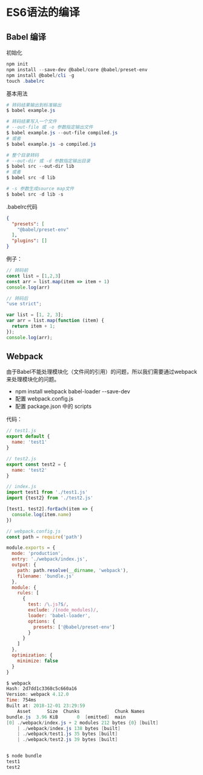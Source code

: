 # ES6语法的编译

## Babel 编译

初始化

```powershell
npm init
npm install --save-dev @babel/core @babel/preset-env
npm install @babel/cli -g
touch .babelrc
```

基本用法
```powershell
# 转码结果输出到标准输出
$ babel example.js

# 转码结果写入一个文件
# --out-file 或 -o 参数指定输出文件
$ babel example.js --out-file compiled.js
# 或者
$ babel example.js -o compiled.js

# 整个目录转码
# --out-dir 或 -d 参数指定输出目录
$ babel src --out-dir lib
# 或者
$ babel src -d lib

# -s 参数生成source map文件
$ babel src -d lib -s
```

.babelrc代码
```json
{
  "presets": [
    "@babel/preset-env"
  ],
  "plugins": []
}
```

例子：
```js
// 转码前
const list = [1,2,3]
const arr = list.map(item => item + 1)
console.log(arr)

// 转码后
"use strict";

var list = [1, 2, 3];
var arr = list.map(function (item) {
  return item + 1;
});
console.log(arr);
```

## Webpack

  由于Babel不能处理模块化（文件间的引用）的问题，所以我们需要通过webpack来处理模块化的问题。

* npm install webpack babel-loader --save-dev
* 配置 webpack.config.js
* 配置 package.json 中的 scripts

代码：
```js
// test1.js
export default {
  name: 'test1'
}

// test2.js
export const test2 = {
  name: 'test2'
}

// index.js
import test1 from './test1.js'
import {test2} from './test2.js'

[test1, test2].forEach(item => {
  console.log(item.name)
})

// webpack.config.js
const path = require('path')

module.exports = {
  mode: 'production',
  entry: './webpack/index.js',
  output: {
    path: path.resolve(__dirname, 'webpack'),
    filename: 'bundle.js'
  },
  module: {
    rules: [
      {
        test: /\.js?$/,
        exclude: /(node_modules)/,
        loader: 'babel-loader',
        options: {
          presets: ['@babel/preset-env']
        }
      }
    ]
  },
  optimization: {
    minimize: false
  }
}
```

```powershell
$ webpack
Hash: 2d7dd1c3368c5c660a16
Version: webpack 4.12.0
Time: 754ms
Built at: 2018-12-01 23:29:59
    Asset      Size  Chunks             Chunk Names
bundle.js  3.96 KiB       0  [emitted]  main
[0] ./webpack/index.js + 2 modules 212 bytes {0} [built]
    | ./webpack/index.js 138 bytes [built]
    | ./webpack/test1.js 35 bytes [built]
    | ./webpack/test2.js 39 bytes [built]


$ node bundle
test1
test2
```




